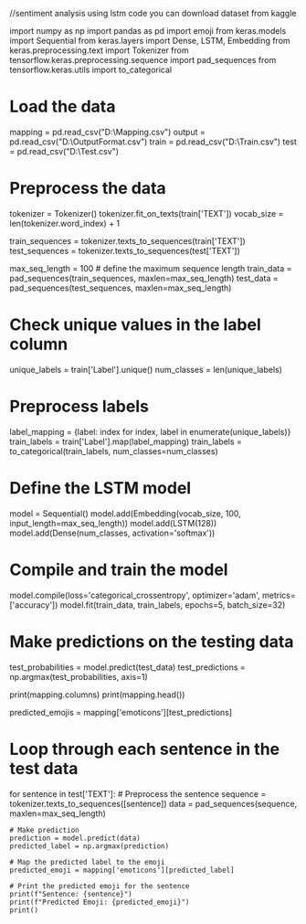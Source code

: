 

//sentiment analysis using lstm code you can download dataset from kaggle

import numpy as np
import pandas as pd
import emoji
from keras.models import Sequential
from keras.layers import Dense, LSTM, Embedding
from keras.preprocessing.text import Tokenizer
from tensorflow.keras.preprocessing.sequence import pad_sequences
from tensorflow.keras.utils import to_categorical


# Load the data
mapping = pd.read_csv("D:\Mapping.csv")
output = pd.read_csv("D:\OutputFormat.csv")
train = pd.read_csv("D:\Train.csv")
test = pd.read_csv("D:\Test.csv")

# Preprocess the data
tokenizer = Tokenizer()
tokenizer.fit_on_texts(train['TEXT'])
vocab_size = len(tokenizer.word_index) + 1

train_sequences = tokenizer.texts_to_sequences(train['TEXT'])
test_sequences = tokenizer.texts_to_sequences(test['TEXT'])

max_seq_length = 100  # define the maximum sequence length
train_data = pad_sequences(train_sequences, maxlen=max_seq_length)
test_data = pad_sequences(test_sequences, maxlen=max_seq_length)

# Check unique values in the label column
unique_labels = train['Label'].unique()
num_classes = len(unique_labels)


# Preprocess labels
label_mapping = {label: index for index, label in enumerate(unique_labels)}
train_labels = train['Label'].map(label_mapping)
train_labels = to_categorical(train_labels, num_classes=num_classes)


# Define the LSTM model
model = Sequential()
model.add(Embedding(vocab_size, 100, input_length=max_seq_length))
model.add(LSTM(128))
model.add(Dense(num_classes, activation='softmax'))


# Compile and train the model
model.compile(loss='categorical_crossentropy', optimizer='adam', metrics=['accuracy'])
model.fit(train_data, train_labels, epochs=5, batch_size=32)

# Make predictions on the testing data
test_probabilities = model.predict(test_data)
test_predictions = np.argmax(test_probabilities, axis=1)


print(mapping.columns)
print(mapping.head())


predicted_emojis = mapping['emoticons'][test_predictions]



# Loop through each sentence in the test data
for sentence in test['TEXT']:
    # Preprocess the sentence
    sequence = tokenizer.texts_to_sequences([sentence])
    data = pad_sequences(sequence, maxlen=max_seq_length)
    
    # Make prediction
    prediction = model.predict(data)
    predicted_label = np.argmax(prediction)
    
    # Map the predicted label to the emoji
    predicted_emoji = mapping['emoticons'][predicted_label]
    
    # Print the predicted emoji for the sentence
    print(f"Sentence: {sentence}")
    print(f"Predicted Emoji: {predicted_emoji}")
    print()










